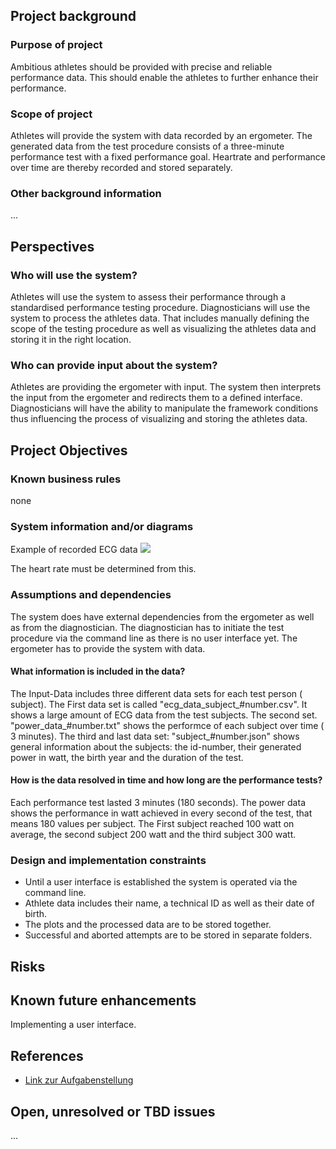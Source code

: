 ## Project background

### Purpose of project

Ambitious athletes should be provided with precise and reliable performance data. This should enable the athletes to further enhance their performance. 

### Scope of project

Athletes will provide the system with data recorded by an ergometer. The generated data from the test procedure consists of a three-minute performance test with a fixed performance goal. Heartrate and performance over time are thereby recorded and stored separately.

### Other background information

...

## Perspectives
### Who will use the system?

Athletes will use the system to assess their performance through a standardised performance testing procedure. Diagnosticians will use the system to process the athletes data. That includes manually defining the scope of the testing procedure as well as visualizing the athletes data and storing it in the right location.

### Who can provide input about the system?

Athletes are providing the ergometer with input. The system then interprets the input from the ergometer and redirects them to a defined interface. Diagnosticians will have the ability to manipulate the framework conditions thus influencing the process of visualizing and storing the athletes data.


## Project Objectives
### Known business rules

none

### System information and/or diagrams

Example of recorded ECG data
![](ekg_example.png)

The heart rate must be determined from this.

### Assumptions and dependencies

The system does have external dependencies from the ergometer as well as from the diagnostician.
The diagnostician has to initiate the test procedure via the command line as there is no user interface yet.
The ergometer has to provide the system with data.

#### What information is included in the data?

The Input-Data includes three different data sets for each test person ( subject). The First data set is called "ecg_data_subject_#number.csv". It shows a large amount of ECG data from the test subjects. The second set. "power_data_#number.txt" shows the performce of each subject over time ( 3 minutes). The third and last data set: "subject_#number.json" shows general information about the subjects: the id-number, their generated power in watt, the birth year and the duration of the test.

#### How is the data resolved in time and how long are the performance tests?

Each performance test lasted 3 minutes (180 seconds). The power data shows the performance in watt achieved in every second of the test, that means 180 values per subject. The First subject reached 100 watt on average, the second subject 200 watt and the third subject 300 watt. 


### Design and implementation constraints

- Until a user interface is established the system is operated via the command line. 
- Athlete data includes their name, a technical ID as well as their date of birth. 
- The plots and the processed data are to be stored together.
- Successful and aborted attempts are to be stored in separate folders.

## Risks



## Known future enhancements

Implementing a user interface.

## References

- [Link zur Aufgabenstellung](tbd)

## Open, unresolved or TBD issues

...
